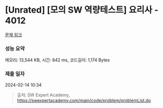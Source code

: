 # [Unrated] [모의 SW 역량테스트] 요리사 - 4012 

[문제 링크](https://swexpertacademy.com/main/code/problem/problemDetail.do?contestProbId=AWIeUtVakTMDFAVH) 

### 성능 요약

메모리: 13,544 KB, 시간: 842 ms, 코드길이: 1,174 Bytes

### 제출 일자

2024-02-14 10:34



> 출처: SW Expert Academy, https://swexpertacademy.com/main/code/problem/problemList.do